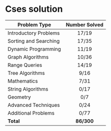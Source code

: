 # Cses solution

| Problem Type          | Number Solved |
|-----------------------|:-------------:|
| Introductory Problems |     17/19     |
| Sorting and Searching |     17/35     |
| Dynamic Programming   |     11/19     |
| Graph Algorithms      |     10/36     |
| Range Queries         |     14/19     |
| Tree Algorithms       |      9/16     |
| Mathematics           |      7/31     |
| String Algorithms     |      0/17     |
| Geometry              |      0/7      |
| Advanced Techniques   |      0/24     |
| Additional Problems   |      0/77     |
| **Total**             |   **86/300**  |
